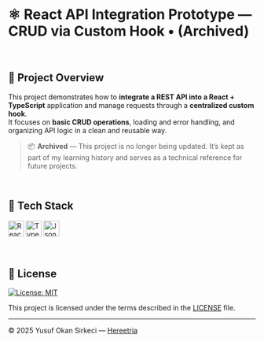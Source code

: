 # ⚛️ React API Integration Prototype — CRUD via Custom Hook • (Archived)

<br>

## 📌 Project Overview

This project demonstrates how to **integrate a REST API into a React + TypeScript** application and manage requests through a **centralized custom hook**.  
It focuses on **basic CRUD operations**, loading and error handling, and organizing API logic in a clean and reusable way.  
> 📦 **Archived** — This project is no longer being updated. It’s kept as part of my learning history and serves as a technical reference for future projects.

<br>

## 🧰 Tech Stack

<p>
  <img src="https://img.shields.io/badge/React-20232A?style=for-the-badge&logo=react&logoColor=61DAFB" alt="React Badge" height="32" />
  <img src="https://img.shields.io/badge/TypeScript-3178C6?style=for-the-badge&logo=typescript&logoColor=white" alt="TypeScript Badge" height="32" />
  <img src="https://img.shields.io/badge/Json%20Server-000000?style=for-the-badge&logo=json&logoColor=white" alt="Json Server Badge" height="32" />
</p>

<br>

## 📜 License

[![License: MIT](https://img.shields.io/badge/License-MIT-blue.svg)](LICENSE)

This project is licensed under the terms described in the [LICENSE](./LICENSE) file.

---

© 2025 Yusuf Okan Sirkeci — [Hereetria](https://github.com/Hereetria)
